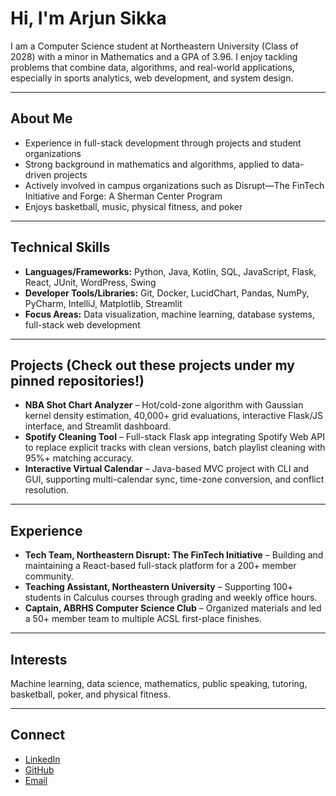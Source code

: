 # Hi, I'm Arjun Sikka

I am a Computer Science student at Northeastern University (Class of 2028) with a minor in Mathematics and a GPA of 3.96. I enjoy tackling problems that combine data, algorithms, and real-world applications, especially in sports analytics, web development, and system design.

---

## About Me
- Experience in full-stack development through projects and student organizations
- Strong background in mathematics and algorithms, applied to data-driven projects
- Actively involved in campus organizations such as Disrupt—The FinTech Initiative and Forge: A Sherman Center Program
- Enjoys basketball, music, physical fitness, and poker

---

## Technical Skills
- **Languages/Frameworks:** Python, Java, Kotlin, SQL, JavaScript, Flask, React, JUnit, WordPress, Swing  
- **Developer Tools/Libraries:** Git, Docker, LucidChart, Pandas, NumPy, PyCharm, IntelliJ, Matplotlib, Streamlit  
- **Focus Areas:** Data visualization, machine learning, database systems, full-stack web development  

---

## Projects (Check out these projects under my pinned repositories!)
- **NBA Shot Chart Analyzer** – Hot/cold-zone algorithm with Gaussian kernel density estimation, 40,000+ grid evaluations, interactive Flask/JS interface, and Streamlit dashboard.  
- **Spotify Cleaning Tool** – Full-stack Flask app integrating Spotify Web API to replace explicit tracks with clean versions, batch playlist cleaning with 95%+ matching accuracy.  
- **Interactive Virtual Calendar** – Java-based MVC project with CLI and GUI, supporting multi-calendar sync, time-zone conversion, and conflict resolution.  

---

## Experience
- **Tech Team, Northeastern Disrupt: The FinTech Initiative** – Building and maintaining a React-based full-stack platform for a 200+ member community.  
- **Teaching Assistant, Northeastern University** – Supporting 100+ students in Calculus courses through grading and weekly office hours.  
- **Captain, ABRHS Computer Science Club** – Organized materials and led a 50+ member team to multiple ACSL first-place finishes.  

---

## Interests
Machine learning, data science, mathematics, public speaking, tutoring, basketball, poker, and physical fitness.  

---

## Connect
- [LinkedIn](https://www.linkedin.com/in/arjun-sikka-06083a201/)  
- [GitHub](https://github.com/arjun52)  
- [Email](mailto:sikka.ar@northeastern.edu)  
